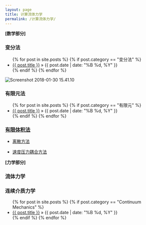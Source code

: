 ```yaml
---
layout: page
title: 计算流体力学
permalink: /计算流体力学/
---
```


**[数学部分]**

### 变分法

<ul class="posts">
	{% for post in site.posts %}
		{% if post.category == "变分法" %}
		<li>
			<a href="{{ post.url }}">{{ post.title }}</a>
			<span> &raquo; {{ post.date | date: "%B %d, %Y" }}</span>
		</li>
		{% endif %}
	{% endfor %}
</ul>

![Screenshot 2018-01-30 15.41.10](https://i.imgur.com/vNsi09w.png)

### 有限元法
<ul class="posts">
	{% for post in site.posts %}
		{% if post.category == "有限元" %}
		<li>
			<a href="{{ post.url }}">{{ post.title }}</a>
			<span> &raquo; {{ post.date | date: "%B %d, %Y" }}</span>
		</li>
		{% endif %}
	{% endfor %}
</ul>

### [有限体积法](/计算流体力学/有限体积法)

- [离散方法](/计算流体力学/有限体积法/离散方法)

- [速度压力耦合方法](/计算流体力学/有限体积法/速度压力耦合方法)


**[力学部分]**

### 流体力学

### 连续介质力学

<ul class="posts">
	{% for post in site.posts %}
		{% if post.category == "Continuum Mechanics" %}
		<li>
			<a href="{{ post.url }}">{{ post.title }}</a>
			<span> &raquo; {{ post.date | date: "%B %d, %Y" }}</span>
		</li>
		{% endif %}
	{% endfor %}
</ul>



